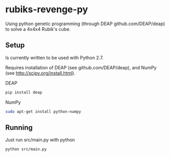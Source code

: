 rubiks-revenge-py
=================

Using python genetic programming (through DEAP github.com/DEAP/deap) to solve a 4x4x4 Rubik's cube.

Setup
-----

Is currently written to be used with Python 2.7.

Requires installation of DEAP (see github.com/DEAP/deap), and NumPy (see http://scipy.org/install.html).

DEAP
```sh
pip install deap
```

NumPy
```sh
sudo apt-get install python-numpy
```

Running
-------

Just run src/main.py with python
```sh
python src/main.py
```
